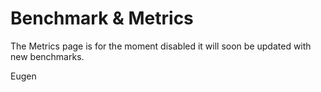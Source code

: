# Benchmark & Metrics #
The Metrics page is for the moment disabled it will soon be updated with new benchmarks.

Eugen